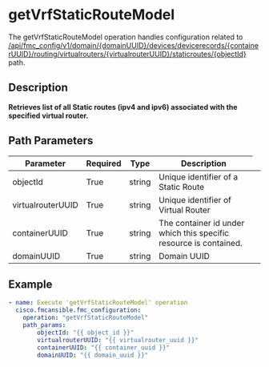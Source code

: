 # getVrfStaticRouteModel

The getVrfStaticRouteModel operation handles configuration related to [/api/fmc_config/v1/domain/{domainUUID}/devices/devicerecords/{containerUUID}/routing/virtualrouters/{virtualrouterUUID}/staticroutes/{objectId}](/paths//api/fmc_config/v1/domain/{domain_uuid}/devices/devicerecords/{container_uuid}/routing/virtualrouters/{virtualrouter_uuid}/staticroutes/{object_id}.md) path.&nbsp;
## Description
**Retrieves list of all Static routes (ipv4 and ipv6) associated with the specified virtual router.**

## Path Parameters
| Parameter | Required | Type | Description |
| --------- | -------- | ---- | ----------- |
| objectId | True | string <td colspan=3> Unique identifier of a Static Route |
| virtualrouterUUID | True | string <td colspan=3> Unique identifier of Virtual Router |
| containerUUID | True | string <td colspan=3> The container id under which this specific resource is contained. |
| domainUUID | True | string <td colspan=3> Domain UUID |

## Example
```yaml
- name: Execute 'getVrfStaticRouteModel' operation
  cisco.fmcansible.fmc_configuration:
    operation: "getVrfStaticRouteModel"
    path_params:
        objectId: "{{ object_id }}"
        virtualrouterUUID: "{{ virtualrouter_uuid }}"
        containerUUID: "{{ container_uuid }}"
        domainUUID: "{{ domain_uuid }}"

```
